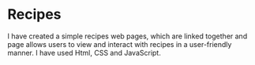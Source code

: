 # Recipes
I have created a simple recipes web pages, which are linked together and  page allows users to view and interact with recipes in a user-friendly manner. I have used Html, CSS and JavaScript.
